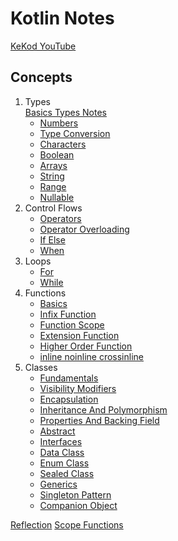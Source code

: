 <h1>Kotlin Notes</h1>

[KeKod YouTube](https://www.youtube.com/@KeKod)

<h2>Concepts</h2>

1. Types <br>
   [Basics Types Notes](./lecture-files/basic-types.md)
    * [Numbers](src/main/kotlin/basics/1-Numbers.kt)
    * [Type Conversion](src/main/kotlin/basics/2-TypeConversion.kt)
    * [Characters](src/main/kotlin/basics/3-Characters.kt)
    * [Boolean](src/main/kotlin/basics/4-Boolean.kt)
    * [Arrays](src/main/kotlin/basics/5-Arrays.kt)
    * [String](src/main/kotlin/basics/6-String.kt)
    * [Range](src/main/kotlin/basics/7-Range.kt)
    * [Nullable](src/main/kotlin/basics/8-Nullables.kt)
2. Control Flows
    * [Operators](src/main/kotlin/basics/controlflow/1-Operators.kt)
    * [Operator Overloading](src/main/kotlin/basics/controlflow/2-OperatorOverloading.kt)
    * [If Else](src/main/kotlin/basics/controlflow/3-If-Else.kt)
    * [When](src/main/kotlin/basics/controlflow/4-When.kt)
3. Loops
    * [For](src/main/kotlin/basics/loop/1-For.kt)
    * [While](src/main/kotlin/basics/loop/2-While.kt)
4. Functions
    * [Basics](src/main/kotlin/functions/1-Basics.kt)
    * [Infix Function](src/main/kotlin/functions/2-InfixFunction.kt)
    * [Function Scope](src/main/kotlin/functions/3-FunctionScope.kt)
    * [Extension Function](src/main/kotlin/functions/4-ExtensionFunction.kt)
    * [Higher Order Function](src/main/kotlin/functions/5-HigherOrderFunction.kt)
    * [inline noinline crossinline](src/main/kotlin/functions/6-InlineNoInlineCrossInline.kt)
5. Classes
    * [Fundamentals](src/main/kotlin/classes/Fundamentals.kt)
    * [Visibility Modifiers](src/main/kotlin/classes/VisibilityModifiers.kt)
    * [Encapsulation](src/main/kotlin/classes/Encapsulation.kt)
    * [Inheritance And Polymorphism](src/main/kotlin/classes/Inheritance.kt)
    * [Properties And Backing Field](src/main/kotlin/classes/Properties.kt)
    * [Abstract](src/main/kotlin/classes/Abstract.kt)
    * [Interfaces](src/main/kotlin/classes/Interfaces.kt)
    * [Data Class](src/main/kotlin/classes/DataClass.kt)
    * [Enum Class](src/main/kotlin/classes/EnumClass.kt)
    * [Sealed Class](src/main/kotlin/classes/SealedClass.kt)
    * [Generics](src/main/kotlin/classes/generics)
    * [Singleton Pattern](src/main/kotlin/classes/objects)
    * [Companion Object](src/main/kotlin/classes/objects/Companion.kt)

[Reflection](src/main/kotlin/Reflection.kt)
[Scope Functions](src/main/kotlin/ScopeFunctions.kt)